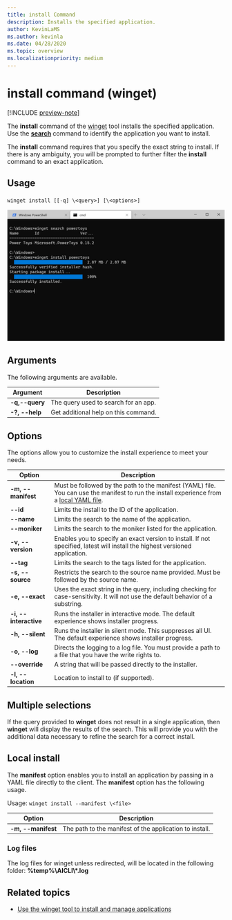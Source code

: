 ```yaml
---
title: install Command
description: Installs the specified application.
author: KevinLaMS
ms.author: kevinla
ms.date: 04/28/2020
ms.topic: overview
ms.localizationpriority: medium
---
```


# install command (winget)

[!INCLUDE [preview-note](../../includes/package-manager-preview.md)]

The **install** command of the [winget](index.md) tool installs the specified application. Use the [**search**](search.md) command to identify the application you want to install.  

The **install** command requires that you specify the exact string to install. If there is any ambiguity, you will be prompted to further filter the **install** command to  an exact application.

## Usage

`winget install [[-q] \<query>] [\<options>]`

![search command](images\install.png)

## Arguments

The following arguments are available.

| Argument      | Description |
|-------------|-------------|  
| **-q,--query**  |  The query used to search for an app. |
| **-?, --help** |  Get additional help on this command. |

## Options

The options allow you to customize the install experience to meet your needs.

| Option      | Description |
|-------------|-------------|  
| **-m, --manifest** |   Must be followed by the path to the manifest (YAML) file. You can use the manifest to run the install experience from a [local YAML file](#local-install). |
| **--id**    |  Limits the install to the ID of the application.   |  
| **--name**   |  Limits the search to the name of the application. |  
| **--moniker**   | Limits the search to the moniker listed for the application. |  
| **-v, --version**  |  Enables you to specify an exact version to install. If not specified, latest will install the highest versioned application. |  
| **--tag**   |   Limits the search to the tags listed for the application. |  
| **-s, --source**   |  Restricts the search to the source name provided. Must be followed by the source name. |  
| **-e, --exact**   |   Uses the exact string in the query, including checking for case-sensitivity. It will not use the default behavior of a substring. |  
| **-i, --interactive** |  Runs the installer in interactive mode. The default experience shows installer progress. |  
| **-h, --silent** |  Runs the installer in silent mode. This suppresses all UI. The default experience shows installer progress. |  
| **-o, --log**  |  Directs the logging to a log file. You must provide a path to a file that you have the write rights to. |
| **--override** | A string that will be passed directly to the installer.    |
| **-l, --location** |    Location to install to (if supported). |

## Multiple selections

If the query provided to **winget** does not result in a single application, then **winget** will display the results of the search. This will provide you with the additional data necessary to refine the search for a correct install.

## Local install

The **manifest** option enables you to install an application by passing in a YAML file directly to the client. The **manifest** option has the following usage.

Usage: `winget install --manifest \<file>`

| Option  | Description |
|-------------|-------------|  
|  **-m, --manifest** | The path to the manifest of the application to install. |

### Log files

The log files for winget unless redirected, will be located in the following folder:  **\%temp%\\AICLI\\*.log**

## Related topics

* [Use the winget tool to install and manage applications](index.md)
